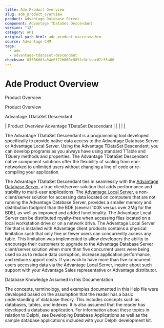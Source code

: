 ```yaml
---
title: Ade Product Overview
slug: ade_product_overview
product: Advantage Database Server
component: Advantage TDataSet Descendant
version: "12"
category: API
original_path_html: ade_product_overview.htm
source: Advantage CHM
tags:
  - ade
  - advantage-tdataset-descendant
checksum: 8350608fa84e6f72b860c9852e3cfaac02c55a86
---
```


# Ade Product Overview

Product Overview

Product Overview

Advantage TDataSet Descendant

| Product Overview  Advantage TDataSet Descendant |  |  |  |  |

The Advantage TDataSet Descendant is a programming tool developed specifically to provide native data access to the Advantage Database Server or Advantage Local Server. Using the Advantage TDataSet Descendant, you can develop programs as you always have using standard TTable and TQuery methods and properties. The Advantage TDataSet Descendant native component solutions offer the flexibility of scaling from non-networked to unlimited users without changing a line of code or re-compiling your application.

The Advantage TDataSet Descendant ties in seamlessly with the [Advantage Database Server](master_advantage_database_server.md), a true client/server solution that adds performance and stability to multi-user applications. The [Advantage Local Server](master_advantage_local_server.md), a non-client/server solution for accessing data located on computers that are not running the Advantage Database Server, provides a smaller memory and distribution footprint than the BDE (several 100K versus over 2Mg for the BDE), as well as improved and added functionality. The Advantage Local Server can be distributed royalty-free when accessing files located on a local workstation drive or on a network drive. The Advantage Local Server file that is installed with Advantage client products contains a physical limitation such that only five or fewer users can concurrently access any table. This limitation was implemented to allow developers the ability to encourage their customers to upgrade to the Advantage Database Server client/server solution when more than five concurrent users were being used so as to reduce data corruption, increase application performance, and reduce support costs. If you wish to have more than five concurrent users accessing data via the Advantage Local Server, inquire about such support with your Advantage Sales representative or Advantage distributor.

Database Knowledge Assumed in this Documentation

The concepts, terminology, and examples documented in this Help file were developed based on the assumption that the reader has a basic understanding of database theory. This includes concepts such as databases, tables, and indexes. It is also assumed that the reader has developed a database application. For information about these topics in relation to Delphi, see Developing Database Applications as well as the sample database applications included with your Delphi development kit.
